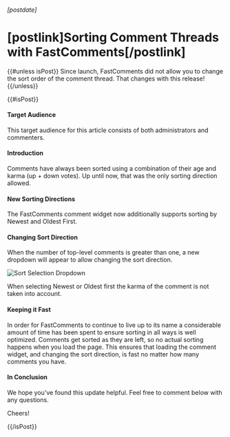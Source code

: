 ###### [postdate]
# [postlink]Sorting Comment Threads with FastComments[/postlink]

{{#unless isPost}}
Since launch, FastComments did not allow you to change the sort order of the comment thread. That changes with this release!
{{/unless}}

{{#isPost}}

#### Target Audience

This target audience for this article consists of both administrators and commenters.

#### Introduction

Comments have always been sorted using a combination of their age and karma (up + down votes). Up until now, that
was the only sorting direction allowed.

#### New Sorting Directions

The FastComments comment widget now additionally supports sorting by Newest and Oldest First.

#### Changing Sort Direction

When the number of top-level comments is greater than one, a new dropdown will appear to allow changing the sort direction.

<div class="text-center">
    <img src="images/fc-sort-dropdown.png" alt="Sort Selection Dropdown" title="Sort Selection Dropdown" />
</div>

When selecting Newest or Oldest first the karma of the comment is not taken into account.

#### Keeping it Fast

In order for FastComments to continue to live up to its name a considerable amount of time has been spent to ensure
sorting in all ways is well optimized. Comments get sorted as they are left, so no actual sorting happens when
you load the page. This ensures that loading the comment widget, and changing the sort direction, is fast no matter
how many comments you have.

#### In Conclusion

We hope you've found this update helpful. Feel free to comment below with any questions.

Cheers!

{{/isPost}}
